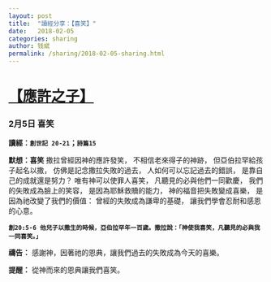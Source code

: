 ```yaml
---
layout: post
title:  "讀經分享：【喜笑】"
date:   2018-02-05
categories: sharing
author: 钱斌
permalink: /sharing/2018-02-05-sharing.html
---
```


[【應許之子】](/daily/2018-02-05-daily.html)
===========

### 2月5日 喜笑

**讀經：`創世記 20-21`；`詩篇15`**

**默想：喜笑**
撒拉曾經因神的應許發笑，
不相信老來得子的神跡，
但亞伯拉罕給孩子起名以撒，
仿佛是記念撒拉失敗的過去，
人如何可以忘記過去的錯誤，
是靠自己的成就還是努力？
唯有神可以使罪人喜笑，
凡聽見的必與他們一同歡慶，
我們的失敗成為臉上的笑容，
是因為耶穌救贖的能力，
神的福音把失敗變成喜樂，
是因為祂改變了我們的價值：
曾經的失敗成為謙卑的基礎，
讓我們學會忍耐和感恩的心意。

**`創20:5-6 他兒子以撒生的時候，亞伯拉罕年一百歲。撒拉說：「神使我喜笑，凡聽見的必與我一同喜笑。」`**

**禱告：**
感謝神，因著祂的恩典，讓我們過去的失敗成為今天的喜樂。

**提醒：**
從神而來的恩典讓我們喜笑。
